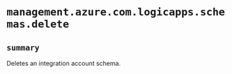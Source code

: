 # `management.azure.com.logicapps.schemas.delete`

## `summary`
Deletes an integration account schema.


